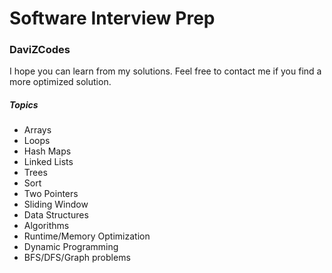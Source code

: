 # Software Interview Prep
### DaviZCodes

I hope you can learn from my solutions. Feel free to contact me if you find a more optimized solution. 

##### Topics
+ Arrays
+ Loops
+ Hash Maps
+ Linked Lists
+ Trees
+ Sort
+ Two Pointers
+ Sliding Window
+ Data Structures
+ Algorithms
+ Runtime/Memory Optimization
+ Dynamic Programming
+ BFS/DFS/Graph problems

